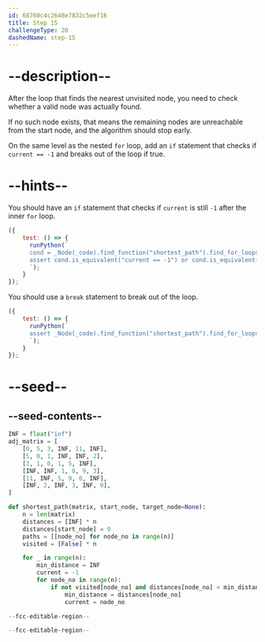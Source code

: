 ```yaml
---
id: 68760c4c2648e7832c5eef16
title: Step 15
challengeType: 20
dashedName: step-15
---
```


# --description--

After the loop that finds the nearest unvisited node, you need to check whether a valid node was actually found.

If no such node exists, that means the remaining nodes are unreachable from the start node, and the algorithm should stop early.

On the same level as the nested `for` loop, add an `if` statement that checks if `current == -1` and breaks out of the loop if true.

# --hints--

You should have an `if` statement that checks if `current` is still `-1` after the inner `for` loop.

```js
({
    test: () => {
      runPython(`
      cond = _Node(_code).find_function("shortest_path").find_for_loops()[0].find_bodies()[0].find_ifs()[0].find_conditions()[0]
      assert cond.is_equivalent("current == -1") or cond.is_equivalent("-1 == current")
      `);
    }
});
```

You should use a `break` statement to break out of the loop.

```js
({
    test: () => {
      runPython(`
      assert _Node(_code).find_function("shortest_path").find_for_loops()[0].find_bodies()[0].find_ifs()[0].find_bodies()[0].has_stmt("break")
      `);
    }
});
```

# --seed--

## --seed-contents--

```py
INF = float("inf")
adj_matrix = [
    [0, 5, 3, INF, 11, INF],
    [5, 0, 1, INF, INF, 2],
    [3, 1, 0, 1, 5, INF],
    [INF, INF, 1, 0, 9, 3],
    [11, INF, 5, 9, 0, INF],
    [INF, 2, INF, 3, INF, 0],
]

def shortest_path(matrix, start_node, target_node=None):
    n = len(matrix)
    distances = [INF] * n
    distances[start_node] = 0
    paths = [[node_no] for node_no in range(n)]
    visited = [False] * n

    for _ in range(n):
        min_distance = INF  
        current = -1  
        for node_no in range(n):  
            if not visited[node_no] and distances[node_no] < min_distance:  
                min_distance = distances[node_no]  
                current = node_no

--fcc-editable-region--

--fcc-editable-region--
```
